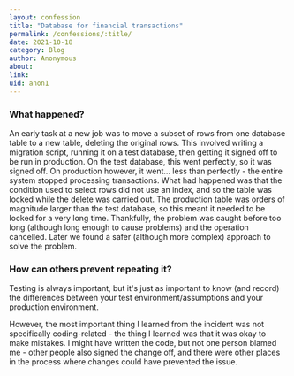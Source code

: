 ```yaml
---
layout: confession
title: "Database for financial transactions"
permalink: /confessions/:title/
date: 2021-10-18
category: Blog
author: Anonymous
about:
link:
uid: anon1
---
```

### What happened?

An early task at a new job was to move a subset of rows from one database table to a new table, deleting the original rows. This involved writing a migration script, running it on a test database, then getting it signed off to be run in production. On the test database, this went perfectly, so it was signed off. On production however, it went... less than perfectly - the entire system stopped processing transactions. What had happened was that the condition used to select rows did not use an index, and so the table was locked while the delete was carried out. The production table was orders of magnitude larger than the test database, so this meant it needed to be locked for a very long time. Thankfully, the problem was caught before too long (although long enough to cause problems) and the operation cancelled. Later we found a safer (although more complex) approach to solve the problem.

### How can others prevent repeating it?

Testing is always important, but it's just as important to know (and record) the differences between your test environment/assumptions and your production environment.

However, the most important thing I learned from the incident was not specifically coding-related - the thing I learned was that it was okay to make mistakes. I might have written the code, but not one person blamed me - other people also signed the change off, and there were other places in the process where changes could have prevented the issue.

